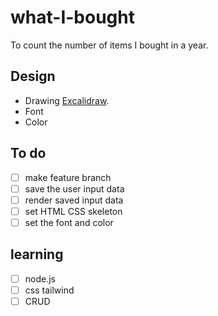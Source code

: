 # what-I-bought
To count the number of items I bought in a year.

## Design

- Drawing [Excalidraw](https://excalidraw.com/#json=Xzc7CyJIDFciBy7_TvZwz,VRe-GOLZuq_VA4MG8qLgPw).
- Font
- Color

## To do

- [ ] make feature branch
- [ ] save the user input data 
- [ ] render saved input data
- [ ] set HTML CSS skeleton
- [ ] set the font and color

## learning

- [ ] node.js
- [ ] css tailwind
- [ ] CRUD
